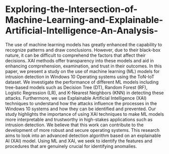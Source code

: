 # Exploring-the-Intersection-of-Machine-Learning-and-Explainable-Artificial-Intelligence-An-Analysis-
The use of machine learning models has greatly
enhanced the capability to recognize patterns and draw
conclusions. However, due to their black-box nature, it can be
difficult to comprehend the factors that affect their decisions.
XAI methods offer transparency into these models and aid
in enhancing comprehension, examination, and trust in their
outcomes. In this paper, we present a study on the use of machine
learning (ML) models for intrusion detection in Windows 10
Operating systems using the ToN-IoT dataset. We investigate the
performance of different ML models including tree-based models
such as Decision Tree (DT), Random Forest (RF), Logistic
Regression (LR), and K-Nearest Neighbors (KNN) in detecting
these attacks. Furthermore, we use Explainable Artificial
Intelligence (XAI) techniques to understand how the attacks
influence the processes in the Windows 10 systems and how
they can be identified and prevented. Our study highlights the
importance of using XAI techniques to make ML models more
interpretable and trustworthy in high-stakes applications such
as intrusion detection. We believe that this work can contribute
to the development of more robust and secure operating systems.
This research aims to look into an advanced detection algorithm based on an explainable AI (XAI) model. Using ML and XAI, we seek to identify the features and procedures that are genuinely crucial for identifying anomalies.
